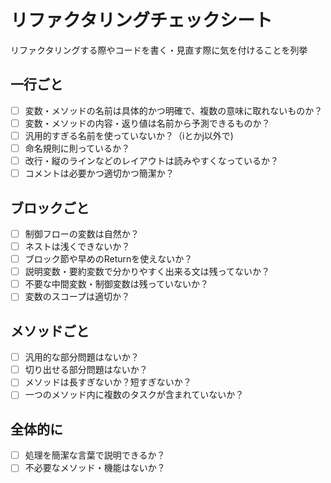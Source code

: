 
# リファクタリングチェックシート

リファクタリングする際やコードを書く・見直す際に気を付けることを列挙  

## 一行ごと
* [ ] 変数・メソッドの名前は具体的かつ明確で、複数の意味に取れないものか？
* [ ] 変数・メソッドの内容・返り値は名前から予測できるものか？
* [ ] 汎用的すぎる名前を使っていないか？（iとかj以外で)
* [ ] 命名規則に則っているか？
* [ ] 改行・縦のラインなどのレイアウトは読みやすくなっているか？
* [ ] コメントは必要かつ適切かつ簡潔か？
## ブロックごと
* [ ] 制御フローの変数は自然か？
* [ ] ネストは浅くできないか？
* [ ] ブロック節や早めのReturnを使えないか？
* [ ] 説明変数・要約変数で分かりやすく出来る文は残ってないか？
* [ ] 不要な中間変数・制御変数は残っていないか？
* [ ] 変数のスコープは適切か？
## メソッドごと
* [ ] 汎用的な部分問題はないか？
* [ ] 切り出せる部分問題はないか？
* [ ] メソッドは長すぎないか？短すぎないか？
* [ ] 一つのメソッド内に複数のタスクが含まれていないか？
## 全体的に
* [ ] 処理を簡潔な言葉で説明できるか？
* [ ] 不必要なメソッド・機能はないか？
